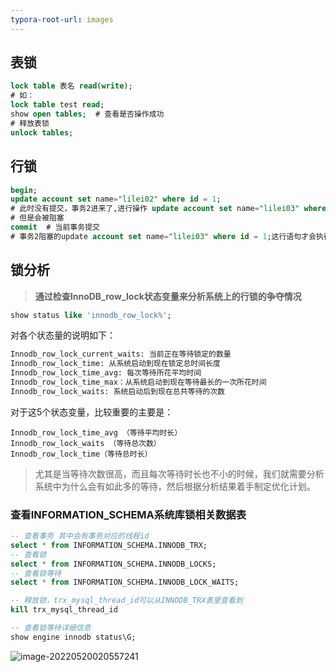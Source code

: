 ```yaml
---
typora-root-url: images
---
```


## 表锁

```sql
lock table 表名 read(write);
# 如：
lock table test read;
show open tables;  # 查看是否操作成功
# 释放表锁
unlock tables;
```

## 行锁

```sql
begin;
update account set name="lilei02" where id = 1;
# 此时没有提交，事务2进来了,进行操作 update account set name="lilei03" where id = 1;
# 但是会被阻塞
commit  # 当前事务提交
# 事务2阻塞的update account set name="lilei03" where id = 1;这行语句才会执行
```

## 锁分析

> **通过检查InnoDB_row_lock状态变量来分析系统上的行锁的争夺情况**

```sql
show status like 'innodb_row_lock%';
```

对各个状态量的说明如下：

```sql
Innodb_row_lock_current_waits: 当前正在等待锁定的数量
Innodb_row_lock_time: 从系统启动到现在锁定总时间长度
Innodb_row_lock_time_avg: 每次等待所花平均时间
Innodb_row_lock_time_max：从系统启动到现在等待最长的一次所花时间
Innodb_row_lock_waits: 系统启动后到现在总共等待的次数
```

对于这5个状态变量，比较重要的主要是：

```
Innodb_row_lock_time_avg （等待平均时长）
Innodb_row_lock_waits （等待总次数）
Innodb_row_lock_time（等待总时长）
```

> 尤其是当等待次数很高，而且每次等待时长也不小的时候，我们就需要分析系统中为什么会有如此多的等待，然后根据分析结果着手制定优化计划。

### **查看INFORMATION_SCHEMA系统库锁相关数据表**

```sql
-- 查看事务 其中会有事务对应的线程id
select * from INFORMATION_SCHEMA.INNODB_TRX;
-- 查看锁
select * from INFORMATION_SCHEMA.INNODB_LOCKS;
-- 查看锁等待
select * from INFORMATION_SCHEMA.INNODB_LOCK_WAITS;

-- 释放锁，trx_mysql_thread_id可以从INNODB_TRX表里查看到
kill trx_mysql_thread_id

-- 查看锁等待详细信息
show engine innodb status\G;
```

![image-20220520020557241](/image-20220520020557241.png)